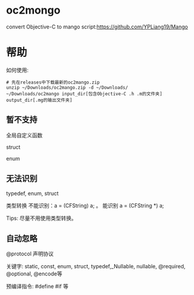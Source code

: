 # oc2mongo
convert Objective-C to mango script:https://github.com/YPLiang19/Mango
# 帮助

如何使用:

```shell
# 先在releases中下载最新的oc2mango.zip
unzip ~/Downloads/oc2mango.zip -d ~/Downloads/
~/Downloads/oc2mango input_dir[包含Objective-C .h .m的文件夹] output_dir[.mg的输出文件夹]
```

## 暂不支持

全局自定义函数

struct

enum

## 无法识别

typedef,  enum, struct

类型转换 不能识别：a = (CFString) a; 。 能识别  a = (CFString *) a;

Tips: 尽量不用使用类型转换。 

## 自动忽略 

@protocol 声明协议

关键字: static, const, enum, struct, typedef,_Nullable, nullable, @required, @optional, @encode等

预编译指令: #define #if 等
